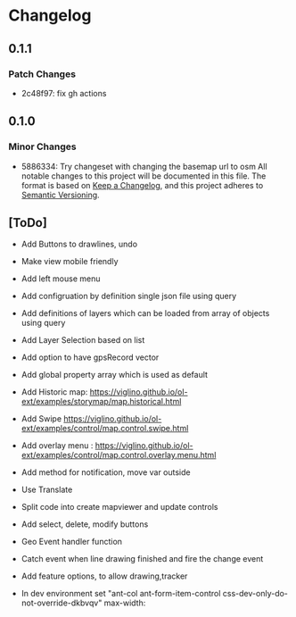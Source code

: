# Changelog

## 0.1.1

### Patch Changes

- 2c48f97: fix gh actions

## 0.1.0

### Minor Changes

- 5886334: Try changeset with changing the basemap url to osm
  All notable changes to this project will be documented in this file.
  The format is based on [Keep a Changelog](https://keepachangelog.com/en/1.0.0/),
  and this project adheres to [Semantic Versioning](https://semver.org/spec/v2.0.0.html).

## [ToDo]

- Add Buttons to drawlines, undo
- Make view mobile friendly
- Add left mouse menu
- Add configruation by definition single json file using query
- Add definitions of layers which can be loaded from array of objects using query
- Add Layer Selection based on list
- Add option to have gpsRecord vector
- Add global property array which is used as default
- Add Historic map: https://viglino.github.io/ol-ext/examples/storymap/map.historical.html
- Add Swipe https://viglino.github.io/ol-ext/examples/control/map.control.swipe.html
- Add overlay menu : https://viglino.github.io/ol-ext/examples/control/map.control.overlay.menu.html
- Add method for notification, move var outside
- Use Translate
- Split code into create mapviewer and update controls
- Add select, delete, modify buttons
- Geo Event handler function
- Catch event when line drawing finished and fire the change event
- Add feature options, to allow drawing,tracker

- In dev environment set "ant-col ant-form-item-control css-dev-only-do-not-override-dkbvqv" max-width:

<!--
## [Development]
### Added
### Changed
### Removed
-->
